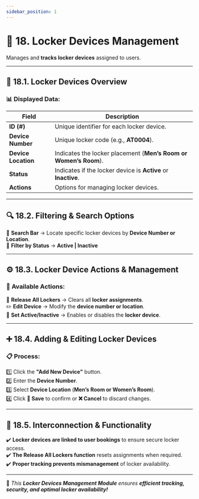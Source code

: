 ```yaml
---
sidebar_position: 1
---
```


# 🔐 18. Locker Devices Management

Manages and **tracks locker devices** assigned to users.

---

## 📌 18.1. Locker Devices Overview

### 📊 Displayed Data:

| Field               | Description                                                      |
| ------------------- | ---------------------------------------------------------------- |
| **ID (#)**          | Unique identifier for each locker device.                        |
| **Device Number**   | Unique locker code (e.g., **AT0004**).                           |
| **Device Location** | Indicates the locker placement (**Men’s Room or Women’s Room**). |
| **Status**          | Indicates if the locker device is **Active** or **Inactive**.    |
| **Actions**         | Options for managing locker devices.                             |

---

## 🔍 18.2. Filtering & Search Options

🔎 **Search Bar** → Locate specific locker devices by **Device Number or Location**.  
🔹 **Filter by Status** → **Active | Inactive**

---

## ⚙️ 18.3. Locker Device Actions & Management

### 🎯 **Available Actions:**

🔄 **Release All Lockers** → Clears all **locker assignments**.  
✏️ **Edit Device** → Modify the **device number or location**.  
🔺 **Set Active/Inactive** → Enables or disables the **locker device**.

---

## ➕ 18.4. Adding & Editing Locker Devices

### 📋 **Process:**

1️⃣ Click the **"Add New Device"** button.  
2️⃣ Enter the **Device Number**.  
3️⃣ Select **Device Location** (**Men’s Room or Women’s Room**).  
4️⃣ Click **💾 Save** to confirm or **❌ Cancel** to discard changes.

---

## 🔗 18.5. Interconnection & Functionality

✔️ **Locker devices are linked to user bookings** to ensure secure locker access.  
✔️ **The Release All Lockers function** resets assignments when required.  
✔️ **Proper tracking prevents mismanagement** of locker availability.

---

🚀 _This **Locker Devices Management Module** ensures **efficient tracking, security, and optimal locker availability!**_
